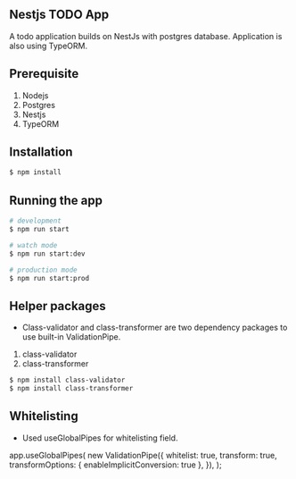 ## Nestjs TODO App

A todo application builds on NestJs with postgres database. Application is also using TypeORM.

## Prerequisite

1. Nodejs
2. Postgres
3. Nestjs
4. TypeORM

## Installation

```bash
$ npm install
```

## Running the app

```bash
# development
$ npm run start

# watch mode
$ npm run start:dev

# production mode
$ npm run start:prod
```

## Helper packages

- Class-validator and class-transformer are two dependency packages to use built-in ValidationPipe.

1. class-validator
2. class-transformer

```bash
$ npm install class-validator
$ npm install class-transformer
```

## Whitelisting

- Used useGlobalPipes for whitelisting field.

app.useGlobalPipes(
new ValidationPipe({
whitelist: true,
transform: true,
transformOptions: { enableImplicitConversion: true },
}),
);
